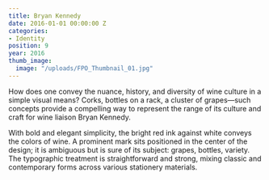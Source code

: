 ```yaml
---
title: Bryan Kennedy
date: 2016-01-01 00:00:00 Z
categories:
- Identity
position: 9
year: 2016
thumb_image:
  image: "/uploads/FPO_Thumbnail_01.jpg"
---
```


How does one convey the nuance, history, and diversity of wine culture in a simple visual means? Corks, bottles on a rack, a cluster of grapes—such concepts provide a compelling way to represent the range of its culture and craft for wine liaison Bryan Kennedy.

With bold and elegant simplicity, the bright red ink against white conveys the colors of wine. A prominent mark sits positioned in the center of the design; it is ambiguous but is sure of its subject: grapes, bottles, variety. The typographic treatment is straightforward and strong, mixing classic and contemporary forms across various stationery materials.